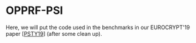 # OPPRF-PSI

Here, we will put the code used in the benchmarks in our EUROCRYPT'19 paper \[[PSTY19](https://ia.cr/2019/241)\] (after some clean up).
